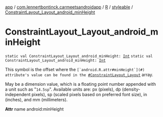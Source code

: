 [app](../../../index.md) / [com.lennertbontinck.carmeetsandroidapp](../../index.md) / [R](../index.md) / [styleable](index.md) / [ConstraintLayout_Layout_android_minHeight](./-constraint-layout_-layout_android_min-height.md)

# ConstraintLayout_Layout_android_minHeight

`static val ConstraintLayout_Layout_android_minHeight: `[`Int`](https://kotlinlang.org/api/latest/jvm/stdlib/kotlin/-int/index.html)
`static val ConstraintLayout_Layout_android_minHeight: `[`Int`](https://kotlinlang.org/api/latest/jvm/stdlib/kotlin/-int/index.html)

This symbol is the offset where the ``[`android.R.attr#minHeight`](#) attribute's value can be found in the ``[`#ConstraintLayout_Layout`](-constraint-layout_-layout.md) array.

May be a dimension value, which is a floating point number appended with a unit such as "`14.5sp`". Available units are: px (pixels), dp (density-independent pixels), sp (scaled pixels based on preferred font size), in (inches), and mm (millimeters).

**Attr**
name android:minHeight

